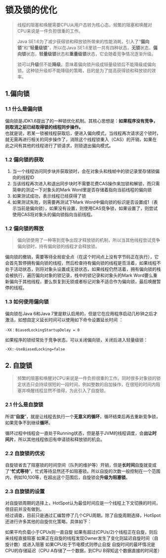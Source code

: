# 锁及锁的优化

> 线程的阻塞和唤醒需要CPU从用户态转为核心态，频繁的阻塞和唤醒对CPU来说是一件负担很重的工作。
>
> Java SE1.6为了减少获得锁和释放锁所带来的性能消耗，引入了“**偏向锁**”和“**轻量级锁**”，所以在Java SE1.6里锁一共有四种状态，**无锁**状态，**偏向锁**状态，**轻量级锁**状态和**重量级锁**状态，它会随着竞争情况逐渐升级。
>
> 锁可以**升级**但不能**降级**，意味着偏向锁升级成轻量级锁后不能降级成偏向锁。这种锁升级却不能降级的策略，目的是为了提高获得锁和释放锁的效率。

## 1.偏向锁
### 1.1 什么是偏向锁
偏向锁是JDK1.6提出了的一种锁优化机制。其核心思想是：**如果程序没有竞争，则取消之前已经取得锁的线程同步操作。**  
也就是说，若某一锁被线程获取后，便进入偏向模式，当线程再次请求这个锁时，就无需再进行相关的同步操作了，消除这个线程锁重入（CAS）的开销，如果在此之间有其他的线程进行了锁请求，则锁退出偏向模式。

### 1.2 偏向锁的获取
1. 当一个线程访问同步块并获取锁时，会在对象头和栈帧中的锁记录里存储锁偏向的线程ID
2. 当该线程再次进入和退出同步块时不需要花费CAS操作来加锁和解锁，而只需简单的测试一下对象头的Mark Word里是否存储着指向当前线程的偏向锁
3. 如果测试成功，表示线程已经获得了锁
4. 如果测试失败，则需要再测试下Mark Word中偏向锁的标识是否设置成1（表示当前是偏向锁），如果没有设置，则使用CAS竞争锁，如果设置了，则尝试使用CAS将对象头的偏向锁指向当前线程。

### 1.2 偏向锁的释放
> 偏向锁使用了一种等到竞争出现才释放锁的机制，所以当其他线程尝试竞争偏向锁时，持有偏向锁的线程才会释放锁。

偏向锁的撤销，需要等待全局安全点（在这个时间点上没有字节码正在执行），它会首先暂停拥有偏向锁的线程，然后检查持有偏向锁的线程是否活着，如果线程不处于活动状态，则将对象头设置成无锁状态，如果线程仍然活着，拥有偏向锁的栈会被执行，遍历偏向对象的锁记录，栈中的锁记录和对象头的Mark Word要么重新偏向于其他线程，要么恢复到无锁或者标记对象不适合作为偏向锁，最后唤醒暂停的线程。

### 1.3 如何使用偏向锁
偏向锁在Java 6和Java 7里是默认启用的，但是它在应用程序启动几秒钟之后才激活，如想自定义延长时间可以使用如下命令设置延长时间 ：

    -XX：BiasedLockingStartupDelay = 0

如果程序的锁经常处于竞争状态，可以关闭偏向锁，关闭后进入轻量级锁：

    -XX:-UseBiasedLocking=false

## 2. 自旋锁

> 频繁的阻塞和唤醒对CPU来说是一件负担很重的工作。同时很多对象锁的锁定状态只会持续很短的一段时间，例如整数的自加操作，在很短的时间内阻塞并唤醒线程显然不值得，为此引入了自旋锁。

### 2.1 什么是自旋锁
所谓“**自旋**”，就是让线程去执行一个**无意义的循环**，循环结束后再去重新竞争锁，如果竞争不到继续**循环**。  

循环过程中线程会一直处于Running状态，但是基于JVM的线程调度，会**出让时间片**，所以其他线程依旧有申请锁和释放锁的机会。

### 2.2 自旋锁的优劣
自旋锁省去了阻塞锁的时间空间（队列的维护等）开销，但是**长时间**自旋就变成了“**忙式等待**”，忙式等待显然还不如阻塞锁。所以自旋的次数一般控制在一个范围内，例如10,100等，在超出这个范围后，自旋锁会**升级为阻塞锁**。

### 2.3 自旋锁的设置
对自旋锁周期的选择上，HotSpot认为最佳时间应是一个线程上下文切换的时间，但目前并没有做到。  
经过调查，目前只是通过汇编暂停了几个CPU周期，除了自旋周期选择，HotSpot还进行许多其他的自旋优化策略，具体如下：

如果平均负载小于CPUs则一直自旋
如果有超过(CPUs/2)个线程正在自旋，则后来线程直接阻塞
如果正在自旋的线程发现Owner发生了变化则延迟自旋时间（自旋计数）或进入阻塞 如果CPU处于节电模式则停止自旋
自旋时间的最坏情况是CPU的存储延迟（CPU A存储了一个数据，到CPU B得知这个数据直接的时间差）